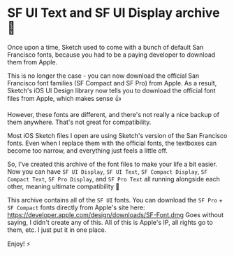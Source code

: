 # SF UI Text and SF UI Display archive 🔀

Once upon a time, Sketch used to come with a bunch of default San Francisco fonts, because you had to be a paying developer to download them from Apple.


This is no longer the case - you can now download the official San Francisco font families (SF Compact and SF Pro) from Apple.
As a result, Sketch's iOS UI Design library now tells you to download the official font files from Apple, which makes sense 👍


However, these fonts are different, and there's not really a nice backup of them anywhere. That's not great for compatibility.


Most iOS Sketch files I open are using Sketch's version of the San Francisco fonts. Even when I replace them with the official fonts, the textboxes can become too narrow, and everything just feels a little off.


So, I've created this archive of the font files to make your life a bit easier.
Now you can have `SF UI Display`, `SF UI Text`, `SF Compact Display`, `SF Compact Text`, `SF Pro Display`, and `SF Pro Text` all running alongside each other, meaning ultimate compatibility 🙌


This archive contains all of the `SF UI` fonts. You can download the `SF Pro` + `SF Compact` fonts directly from Apple's site here: https://developer.apple.com/design/downloads/SF-Font.dmg
Goes without saying, I didn't create any of this. All of this is Apple's IP, all rights go to them, etc. I just put it in one place.

Enjoy! ⚡
